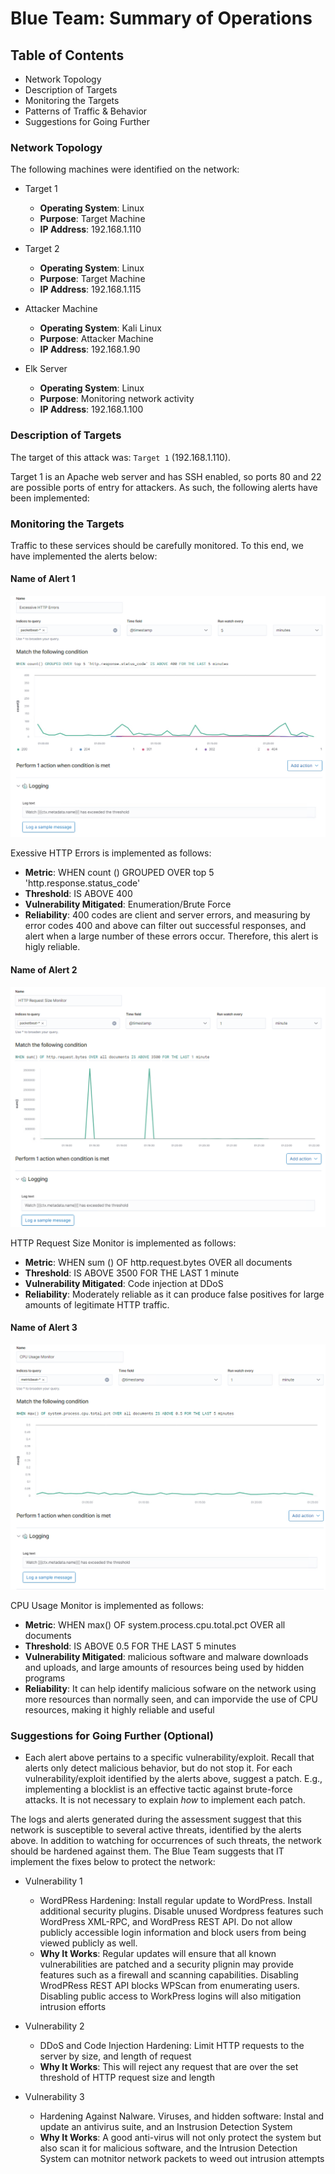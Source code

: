 # Blue Team: Summary of Operations

## Table of Contents
- Network Topology
- Description of Targets
- Monitoring the Targets
- Patterns of Traffic & Behavior
- Suggestions for Going Further

### Network Topology

The following machines were identified on the network:
- Target 1 
  - **Operating System**: Linux 
  - **Purpose**: Target Machine 
  - **IP Address**: 192.168.1.110
  
- Target 2 
  - **Operating System**: Linux
  - **Purpose**: Target Machine 
  - **IP Address**: 192.168.1.115

- Attacker Machine 
  - **Operating System**: Kali Linux 
  - **Purpose**: Attacker Machine   
  - **IP Address**: 192.168.1.90

- Elk Server  
  - **Operating System**: Linux 
  - **Purpose**: Monitoring network activity
  - **IP Address**: 192.168.1.100


### Description of Targets

The target of this attack was: `Target 1` (192.168.1.110).

Target 1 is an Apache web server and has SSH enabled, so ports 80 and 22 are possible ports of entry for attackers. As such, the following alerts have been implemented:

### Monitoring the Targets

Traffic to these services should be carefully monitored. To this end, we have implemented the alerts below:

#### Name of Alert 1

![Exessive HTTP Errors](Screenshots/ExessiveHTTPErrorsAlert.png)

Exessive HTTP Errors is implemented as follows:
  - **Metric**: WHEN count () GROUPED OVER top 5 'http.response.status_code'
  - **Threshold**: IS ABOVE 400
  - **Vulnerability Mitigated**: Enumeration/Brute Force
  - **Reliability**: 400 codes are client and server errors, and measuring by error codes 400 and above can filter out successful      responses, and alert when a large number of these errors occur. Therefore, this alert is higly reliable. 

#### Name of Alert 2

![HTTP Request Size Monitor](Screenshots/HTTPRequestSizeMonitor.png)

HTTP Request Size Monitor is implemented as follows:
  - **Metric**: WHEN sum () OF http.request.bytes OVER all documents 
  - **Threshold**: IS ABOVE 3500 FOR THE LAST 1 minute 
  - **Vulnerability Mitigated**: Code injection at DDoS
  - **Reliability**: Moderately reliable as it can produce false positives for large amounts of legitimate HTTP traffic.

#### Name of Alert 3

![CPU Usage Monitor](Screenshots/CPUusageAlert.png)

 CPU Usage Monitor is implemented as follows:
  - **Metric**: WHEN max() OF system.process.cpu.total.pct OVER all documents 
  - **Threshold**: IS ABOVE 0.5 FOR THE LAST 5 minutes
  - **Vulnerability Mitigated**: malicious software and malware downloads and uploads, and large amounts of resources being used by hidden programs 
  - **Reliability**: It can help identify malicious sofware on the network using more resources than normally seen, and can imporvide the use of CPU resources, making it highly reliable and useful 


### Suggestions for Going Further (Optional)

- Each alert above pertains to a specific vulnerability/exploit. Recall that alerts only detect malicious behavior, but do not stop it. For each vulnerability/exploit identified by the alerts above, suggest a patch. E.g., implementing a blocklist is an effective tactic against brute-force attacks. It is not necessary to explain _how_ to implement each patch.

The logs and alerts generated during the assessment suggest that this network is susceptible to several active threats, identified by the alerts above. In addition to watching for occurrences of such threats, the network should be hardened against them. The Blue Team suggests that IT implement the fixes below to protect the network:
- Vulnerability 1

  - WordPRess Hardening: Install regular update to WordPress. Install additional security plugins. Disable unused Wordpress features such WordPress XML-RPC, and WordPress REST API. Do not allow publicly accessible login information and block users from being viewed publicly as well. 
  - **Why It Works**: Regular updates will ensure that all known vulnerabilities are patched and a security plignin may provide features such as a firewall and scanning capabilities. Disabling WrodPRess REST API blocks WPScan from enumerating users. Disabling public access to WorkPress logins will also mitigation intrusion efforts
- Vulnerability 2
  - DDoS and Code Injection Hardening: Limit HTTP requests to the server by size, and length of request 
  - **Why It Works**: This will reject any request that are over the set threshold of HTTP request size and length
- Vulnerability 3
  - Hardening Against Nalware. Viruses, and hidden software: Instal and update an antivirus suite, and an Instrusion Detection System 
  - **Why It Works**: A good anti-virus will not only protect the system but also scan it for malicious software, and the Intrusion Detection System can motnitor network packets to weed out intrusion attempts
